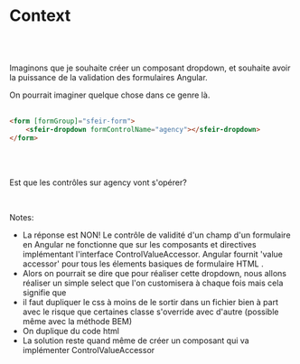 <!-- .slide: class="with-code inconsolata" -->
# Context
<br><br>

Imaginons que je souhaite créer un composant dropdown, et souhaite avoir la puissance de la validation des formulaires Angular.
<br>

On pourrait imaginer quelque chose dans ce genre là.
<br><br>

```html
<form [formGroup]="sfeir-form">
    <sfeir-dropdown formControlName="agency"></sfeir-dropdown>
</form>
```
<!-- .element: class="big-code" -->
<br><br>

Est que les contrôles sur agency vont s'opérer? 
<!-- .element: class="important center" -->
<br>

Notes:
- La réponse est NON! Le contrôle de validité d'un champ d'un formulaire en Angular ne fonctionne que sur les composants et directives implémentant l'interface ControlValueAccessor. Angular fournit 'value accessor' pour tous les élements basiques de formulaire HTML .
- Alors on pourrait se dire que pour réaliser cette dropdown, nous allons réaliser un simple select que l'on customisera à chaque fois mais cela signifie que
 - il faut dupliquer le css à moins de le sortir dans un fichier bien à part avec le risque que certaines classe s'override avec d'autre (possible même avec la méthode BEM)
 - On duplique du code html
- La solution reste quand même de créer un composant qui va implémenter ControlValueAccessor
